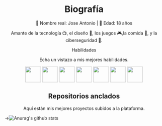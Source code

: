 <h1 align="center">Biografía</h1>
<p align="center">🌙 Nombre real: Jose Antonio | 🌟 Edad: 18 años</p> <p
<p align="center">Amante de la tecnología 📺, el diseño 🎨, los juegos 🎮,la comida 🍕, y la ciberseguridad 🔐.</p> <p
<h2 align="center">Habilidades</h2>
<p align="center">Echa un vistazo a mis mejores habilidades.</p> <p

<p align="center">
  <img src='https://i.imgur.com/ELC5E2x.png' height='50px'>
  <img src='https://i.imgur.com/OS6L9MW.png' height='50px'>
  <img src='https://i.imgur.com/GAQuyz4.png' height='50px'>
  <img src='https://i.imgur.com/aO50oaW.jpg' height='50px'>
  <img src='https://i.imgur.com/36AGb0R.png' height='50px'>
  <img src='https://i.imgur.com/cxpwb2C.png' height='50px'>
  <img src='https://i.imgur.com/1efgMO7.png' height='50px'>

<h2 align="center">Repositorios anclados</h2>
<p align="center">Aquí están mis mejores proyectos subidos a la plataforma.</p> <p

->![Anurag's github stats](https://github-readme-stats.vercel.app/api?username=nosoyz&show_icons=true&theme=tokyonight)
